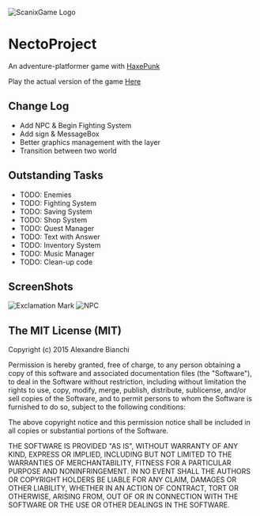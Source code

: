 ![ScanixGame Logo](https://dl.dropbox.com/s/aey1jjcf8zlw0yd/scanixgames.png)

NectoProject
============

An adventure-platformer game with [HaxePunk](http://haxepunk.com/)

Play the actual version of the game [Here](http://scanix.github.io/NectoProject/)

Change Log
----------

* Add NPC & Begin Fighting System
* Add sign & MessageBox
* Better graphics management with the layer
* Transition between two world

Outstanding Tasks
-----------------

* TODO: Enemies
* TODO: Fighting System
* TODO: Saving System
* TODO: Shop System
* TODO: Quest Manager
* TODO: Text with Answer
* TODO: Inventory System
* TODO: Music Manager
* TODO: Clean-up code

ScreenShots
-----------------
![Exclamation Mark](https://pbs.twimg.com/media/CfNXeNJXEAAo_od.jpg:large)
![NPC](https://pbs.twimg.com/media/CRMRzJYUEAAuI-i.png:large)

The MIT License (MIT)
--------------------

Copyright (c) 2015 Alexandre Bianchi

Permission is hereby granted, free of charge, to any person obtaining a copy
of this software and associated documentation files (the "Software"), to deal
in the Software without restriction, including without limitation the rights
to use, copy, modify, merge, publish, distribute, sublicense, and/or sell
copies of the Software, and to permit persons to whom the Software is
furnished to do so, subject to the following conditions:

The above copyright notice and this permission notice shall be included in
all copies or substantial portions of the Software.

THE SOFTWARE IS PROVIDED "AS IS", WITHOUT WARRANTY OF ANY KIND, EXPRESS OR
IMPLIED, INCLUDING BUT NOT LIMITED TO THE WARRANTIES OF MERCHANTABILITY,
FITNESS FOR A PARTICULAR PURPOSE AND NONINFRINGEMENT. IN NO EVENT SHALL THE
AUTHORS OR COPYRIGHT HOLDERS BE LIABLE FOR ANY CLAIM, DAMAGES OR OTHER
LIABILITY, WHETHER IN AN ACTION OF CONTRACT, TORT OR OTHERWISE, ARISING FROM,
OUT OF OR IN CONNECTION WITH THE SOFTWARE OR THE USE OR OTHER DEALINGS IN
THE SOFTWARE.
